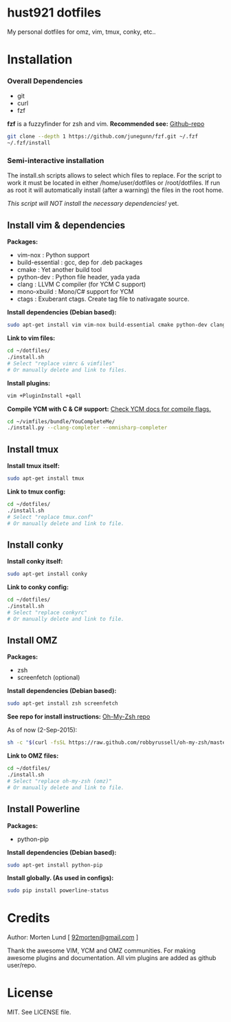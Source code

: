 # hust921 dotfiles
My personal dotfiles for omz, vim, tmux, conky, etc..

# Installation

### Overall Dependencies
* git
* curl
* fzf

**fzf** is a fuzzyfinder for zsh and vim. **Recommended see:** [Github-repo](https://github.com/junegunn/fzf)
```bash
git clone --depth 1 https://github.com/junegunn/fzf.git ~/.fzf
~/.fzf/install
```

### Semi-interactive installation
The install.sh scripts allows to select which files to replace. For the script to work it must be located in either /home/user/dotfiles or /root/dotfiles. If run as root it will automatically install (after a warning) the files in the root home.

*This script will NOT install the necessary dependencies!* yet.


## Install vim & dependencies
**Packages:**
* vim-nox           : Python support
* build-essential	: gcc, dep for .deb packages
* cmake             : Yet another build tool
* python-dev        : Python file header, yada yada
* clang             : LLVM C compiler (for YCM C support)
* mono-xbuild       : Mono/C# support for YCM
* ctags             : Exuberant ctags. Create tag file to nativagate source.

**Install dependencies (Debian based):**
```bash
sudo apt-get install vim vim-nox build-essential cmake python-dev clang mono-xbuild ctags
```
**Link to vim files:**
```bash
cd ~/dotfiles/
./install.sh
# Select "replace vimrc & vimfiles"
# Or manually delete and link to files.
```

**Install plugins:**
```bash
vim +PluginInstall +qall
```

**Compile YCM with C & C# support:** [Check YCM docs for compile flags.](https://github.com/Valloric/YouCompleteMe)
```bash
cd ~/vimfiles/bundle/YouCompleteMe/
./install.py --clang-completer --omnisharp-completer
```

## Install tmux
**Install tmux itself:**
```bash
sudo apt-get install tmux
```
**Link to tmux config:**
```bash
cd ~/dotfiles/
./install.sh
# Select "replace tmux.conf"
# Or manually delete and link to file.
```

## Install conky
**Install conky itself:**
```bash
sudo apt-get install conky
```
**Link to conky config:**
```bash
cd ~/dotfiles/
./install.sh
# Select "replace conkyrc"
# Or manually delete and link to file.
```

## Install OMZ
**Packages:**
* zsh
* screenfetch (optional)

**Install dependencies (Debian based):**
```bash
sudo apt-get install zsh screenfetch
```

**See repo for install instructions:**
[Oh-My-Zsh repo](https://github.com/robbyrussell/oh-my-zsh)

As of now (2-Sep-2015):
```bash
sh -c "$(curl -fsSL https://raw.github.com/robbyrussell/oh-my-zsh/master/tools/install.sh)"
```

**Link to OMZ files:**
```bash
cd ~/dotfiles/
./install.sh
# Select "replace oh-my-zsh (omz)"
# Or manually delete and link to file.
```

## Install Powerline
**Packages:**
* python-pip

**Install dependencies (Debian based):**
```bash
sudo apt-get install python-pip
```

**Install globally. (As used in configs):**
```bash
sudo pip install powerline-status
```

# Credits

Author: Morten Lund [ <92morten@gmail.com> ]

Thank the awesome VIM, YCM and OMZ communities. For making awesome plugins and documentation. All vim plugins are added as github user/repo.


# License

MIT. See LICENSE file.
